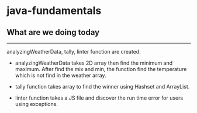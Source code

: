 # java-fundamentals

## What are we doing today

---
analyzingWeatherData, tally, linter function are created.

- analyzingWeatherData takes 2D array then find the minimum and maximum. After find the mix and min, the function find the temperature which is not find in the weather array.

- tally function takes array to find the winner using Hashset and ArrayList.

- linter function takes a JS file and discover the run time error for users using exceptions.  
